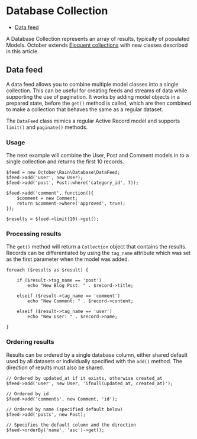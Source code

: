 # Database Collection

- [Data feed](#data-feed)

A Database Collection represents an array of results, typically of populated Models. October extends [Eloquent collections](http://laravel.com/docs/eloquent#collections) with new classes described in this article.

<a name="data-feed" class="anchor" href="#data-feed"></a>
## Data feed

A data feed allows you to combine multiple model classes into a single collection. This can be useful for creating feeds and streams of data while supporting the use of pagination. It works by adding model objects in a prepared state, before the `get()` method is called, which are then combined to make a collection that behaves the same as a regular dataset.

The `DataFeed` class mimics a regular Active Record model and supports `limit()` and `paginate()` methods.

<a name="data-feed-usage" class="anchor" href="#data-feed-usage"></a>
### Usage

The next example will combine the User, Post and Comment models in to a single collection and returns the first 10 records.

    $feed = new October\Rain\Database\DataFeed;
    $feed->add('user', new User);
    $feed->add('post', Post::where('category_id', 7));

    $feed->add('comment', function(){
        $comment = new Comment;
        return $comment->where('approved', true);
    });

    $results = $feed->limit(10)->get();

<a name="data-feed-processing" class="anchor" href="#data-feed-processing"></a>
### Processing results

The `get()` method will return a `Collection` object that contains the results. Records can be differentiated by using the `tag_name` attribute which was set as the first parameter when the model was added.

    foreach ($results as $result) {

        if ($result->tag_name == 'post')
            echo "New Blog Post: " . $record->title;

        elseif ($result->tag_name == 'comment')
            echo "New Comment: " . $record->content;

        elseif ($result->tag_name == 'user')
            echo "New User: " . $record->name;

    }

<a name="data-feed-ordering" class="anchor" href="#data-feed-ordering"></a>
### Ordering results

Results can be ordered by a single database column, either shared default used by all datasets or individually specified with the `add()` method. The direction of results must also be shared.

    // Ordered by updated_at if it exists, otherwise created_at
    $feed->add('user', new User, 'ifnull(updated_at, created_at)');

    // Ordered by id
    $feed->add('comments', new Comment, 'id');

    // Ordered by name (specified default below)
    $feed->add('posts', new Post);

    // Specifies the default column and the direction
    $feed->orderBy('name', 'asc')->get();